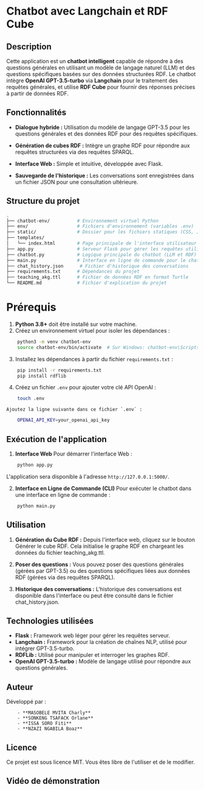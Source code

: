 # Chatbot avec Langchain et RDF Cube

## Description

Cette application est un **chatbot intelligent** capable de répondre à des questions générales en utilisant un modèle de langage naturel (LLM) et des questions spécifiques basées sur des données structurées RDF. Le chatbot intègre **OpenAI GPT-3.5-turbo** via **Langchain** pour le traitement des requêtes générales, et utilise **RDF Cube** pour fournir des réponses précises à partir de données RDF.

## Fonctionnalités

- **Dialogue hybride :** Utilisation du modèle de langage GPT-3.5 pour les questions générales et des données RDF pour des requêtes spécifiques.

- **Génération de cubes RDF :** Intègre un graphe RDF pour répondre aux requêtes structurées via des requêtes SPARQL.

- **Interface Web :** Simple et intuitive, développée avec Flask.

- **Sauvegarde de l'historique :** Les conversations sont enregistrées dans un fichier JSON pour une consultation ultérieure.

## Structure du projet

```bash
.
├── chatbot-env/          # Environnement virtuel Python
├── env/                  # Fichiers d'environnement (variables .env)
├── static/               # Dossier pour les fichiers statiques (CSS, JS, images)
├── templates/
│   └── index.html        # Page principale de l'interface utilisateur
├── app.py                # Serveur Flask pour gérer les requêtes utilisateur
├── chatbot.py            # Logique principale du chatbot (LLM et RDF)
├── main.py               # Interface en ligne de commande pour le chatbot
├── chat_history.json      # Fichier d'historique des conversations
├── requirements.txt      # Dépendances du projet
├── teaching_akg.ttl      # Fichier de données RDF en format Turtle
└── README.md             # Fichier d'explication du projet
```

# Prérequis

1. **Python 3.8+** doit être installé sur votre machine.
2. Créez un environnement virtuel pour isoler les dépendances :

```bash
    python3 -m venv chatbot-env
    source chatbot-env/bin/activate  # Sur Windows: chatbot-env\Scripts\activate
```

3. Installez les dépendances à partir du fichier `requirements.txt` :

```bash
    pip install -r requirements.txt
    pip install rdflib
```

4. Créez un fichier `.env` pour ajouter votre clé API OpenAI :

```bash
    touch .env
```
    Ajoutez la ligne suivante dans ce fichier `.env` :
```bash
    OPENAI_API_KEY=your_openai_api_key
```

## Exécution de l'application

1. **Interface Web**
Pour démarrer l'interface Web :
```bash
    python app.py
```
L'application sera disponible à l'adresse `http://127.0.0.1:5000/`.

2. **Interface en Ligne de Commande (CLI)**
Pour exécuter le chatbot dans une interface en ligne de commande :
```bash
    python main.py
```

## Utilisation

1. **Génération du Cube RDF :** Depuis l'interface web, cliquez sur le bouton Générer le cube RDF. Cela initialise le graphe RDF en chargeant les données du fichier teaching_akg.ttl.

2. **Poser des questions :** Vous pouvez poser des questions générales (gérées par GPT-3.5) ou des questions spécifiques liées aux données RDF (gérées via des requêtes SPARQL).

3. **Historique des conversations :** L'historique des conversations est disponible dans l'interface ou peut être consulté dans le fichier chat_history.json.

## Technologies utilisées

- **Flask :** Framework web léger pour gérer les requêtes serveur.
- **Langchain :** Framework pour la création de chaînes NLP, utilisé pour intégrer GPT-3.5-turbo.
- **RDFLib :** Utilisé pour manipuler et interroger les graphes RDF.
- **OpenAI GPT-3.5-turbo :** Modèle de langage utilisé pour répondre aux questions générales.

## Auteur

Développé par :

        - **MASOBELE MVITA Charly**
        - **SONKENG TSAFACK Orlane**
        - **ISSA SORO Fiti**
        - **NZAZI NGABILA Boaz**

## Licence

Ce projet est sous licence MIT. Vous êtes libre de l'utiliser et de le modifier.

## Vidéo de démonstration


